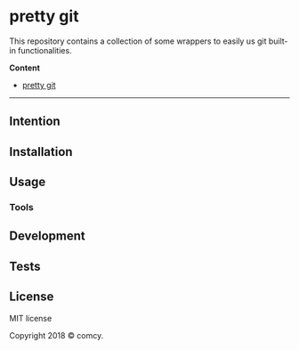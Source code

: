 # pretty git

This repository contains a collection of some wrappers to easily us git built-in functionalities.

**Content**

- [pretty git](#pretty-git)

---


## Intention


## Installation


## Usage

### Tools


## Development


## Tests


## License

MIT license

Copyright 2018 © comcy.


